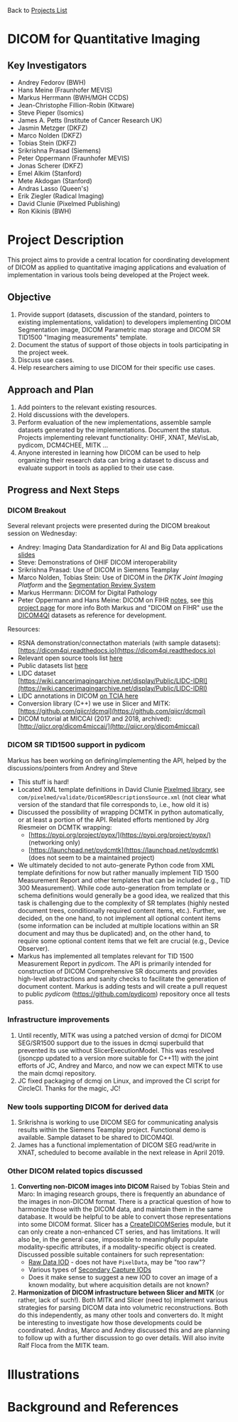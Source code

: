 Back to [Projects List](../../README.md#ProjectsList)

# DICOM for Quantitative Imaging

## Key Investigators

- Andrey Fedorov (BWH)
- Hans Meine (Fraunhofer MEVIS)
- Markus Herrmann (BWH/MGH CCDS)
- Jean-Christophe Fillion-Robin (Kitware)
- Steve Pieper (Isomics)
- James A. Petts (Institute of Cancer Research UK)
- Jasmin Metzger (DKFZ)
- Marco Nolden (DKFZ)
- Tobias Stein (DKFZ)
- Srikrishna Prasad (Siemens)
- Peter Oppermann (Fraunhofer MEVIS)
- Jonas Scherer (DKFZ)
- Emel Alkim (Stanford)
- Mete Akdogan (Stanford)
- Andras Lasso (Queen's)
- Erik Ziegler (Radical Imaging)
- David Clunie (Pixelmed Publishing)
- Ron Kikinis (BWH)

# Project Description

This project aims to provide a central location for coordinating development of
DICOM as applied to quantitative imaging applications and evaluation of
implementation in various tools being developed at the Project week.

## Objective

<!-- Describe here WHAT you would like to achieve (what you will have as end result). -->

1. Provide support (datasets, discussion of the standard, pointers to existing implementations, validation) to developers implementing DICOM Segmentation image, DICOM Parametric map storage and DICOM SR TID1500 "Imaging measurements" template.
2. Document the status of support of those objects in tools participating in the project week.
3. Discuss use cases.
4. Help researchers aiming to use DICOM for their specific use cases.


## Approach and Plan

<!-- Describe here HOW you would like to achieve the objectives stated above. -->

1. Add pointers to the relevant existing resources.
2. Hold discussions with the developers.
3. Perform evaluation of the new implementations, assemble sample datasets generated by the implementations. Document the status. Projects implementing relevant functionality: OHIF, XNAT, MeVisLab, pydicom, DCM4CHEE, MITK ...
4. Anyone interested in learning how DICOM can be used to help organizing their research data can bring a dataset to discuss and evaluate support in tools as applied to their use case.

## Progress and Next Steps

<!-- Update this section as you make progress, describing of what you have ACTUALLY DONE. If there are specific steps that you could not complete then you can describe them here, too. -->


### DICOM Breakout
Several relevant projects were presented during the DICOM breakout session on Wednesday:
* Andrey: Imaging Data Standardization for AI and Big Data applications [slides](http://bit.ly/2Wt9AxX)
* Steve: Demonstrations of OHIF DICOM interoperability
* Srikrishna Prasad: Use of DICOM in Siemens Teamplay
* Marco Nolden, Tobias Stein: Use of DICOM in the *DKTK Joint Imaging Platform* and the [Segmentation Review System](https://drive.google.com/file/d/1NXiu18mCFXrIaEgQ1WdzBbmq9igIyZNN/view?usp=sharing) 
* Markus Herrmann: DICOM for Digital Pathology
* Peter Oppermann and Hans Meine: DICOM on FIHR [notes](https://docs.google.com/document/d/1INqLOu4xOQN59_ifdMc7P8qhqb08SiY5LRs59kgCCRw), see [this project page](https://na-mic.github.io/ProjectWeek/PW30_2019_GranCanaria/Projects/DICOMSRTID1500-FHIR/) for more info
Both Markus and "DICOM on FIHR" use the [DICOM4QI](https://dicom4qi.readthedocs.io) datasets as reference for development.

Resources:
* RSNA demonstration/connectathon materials (with sample datasets): [https://dicom4qi.readthedocs.io](https://dicom4qi.readthedocs.io)
* Relevant open source tools list [here](https://dicom4qi.readthedocs.io/en/latest/resources/software/)
* Public datasets list [here](https://dicom4qi.readthedocs.io/en/latest/resources/datasets/)
* LIDC dataset [https://wiki.cancerimagingarchive.net/display/Public/LIDC-IDRI](https://wiki.cancerimagingarchive.net/display/Public/LIDC-IDRI)
* LIDC annotations in DICOM [on TCIA here](https://wiki.cancerimagingarchive.net/display/DOI/Standardized+representation+of+the+TCIA+LIDC-IDRI+annotations+using+DICOM)
* Conversion library (C++) we use in Slicer and MITK: [https://github.com/qiicr/dcmqi](https://github.com/qiicr/dcmqi)
* DICOM tutorial at MICCAI (2017 and 2018, archived): [http://qiicr.org/dicom4miccai/](http://qiicr.org/dicom4miccai)

### DICOM SR TID1500 support in pydicom

Markus has been working on defining/implementing the API, helped by the discussions/pointers from Andrey and Steve
* This stuff is hard!
* Located XML template definitions in David Clunie [Pixelmed library](http://www.dclunie.com/pixelmed/software/20181018_current/index.html), see `com/pixelmed/validate/DicomSRDescriptionsSource.xml` (not clear what version of the standard that file corresponds to, i.e., how old it is)
* Discussed the possibility of wrapping DCMTK in python automatically, or at least a portion of the API. Related efforts mentioned by Jörg Riesmeier on DCMTK wrapping:
  * [https://pypi.org/project/pypx/](https://pypi.org/project/pypx/) (networking only)
  * [https://launchpad.net/pydcmtk](https://launchpad.net/pydcmtk) (does not seem to be a maintained project)
* We ultimately decided to not auto-generate Python code from XML template definitions for now but rather manually implement TID 1500 Measurement Report and other templates that can be included (e.g., TID 300 Measurement). While code auto-generation from template or schema definitions would generally be a good idea, we realized that this task is challenging due to the complexity of SR templates (highly nested document trees, conditionally required content items, etc.). Further, we decided, on the one hand, to not implement all optional content items (some information can be included at multiple locations within an SR document and may thus be duplicated) and, on the other hand, to require some optional content items that we felt are crucial (e.g., Device Observer).
* Markus has implemented all templates relevant for TID 1500 Measurement Report in *pydicom*. The API is primarily intended for construction of DICOM Comprehensive SR documents and provides high-level abstractions and sanity checks to facilitate the generation of document content. Markus is adding tests and will create a pull request to public *pydicom* (https://github.com/pydicom) repository once all tests pass.


### Infrastructure improvements
1. Until recently, MITK was using a patched version of dcmqi for DICOM SEG/SR1500 support due to the issues in dcmqi superbuild that prevented its use without SlicerExecutionModel. This was resolved (jsoncpp updated to a version more suitable for C++11) with the joint efforts of JC, Andrey and Marco, and now we can expect MITK to use the main dcmqi repository.
1. JC fixed packaging of dcmqi on Linux, and improved the CI script for CircleCI. Thanks for the magic, JC!

### New tools supporting DICOM for derived data
1. Srikrishna is working to use DICOM SEG for communicating analysis results within the Siemens Teamplay project. Functional demo is available. Sample dataset to be shared to DICOM4QI.
1. James has a functional implementation of DICOM SEG read/write in XNAT, scheduled to become available in the next release in April 2019.

### Other DICOM related topics discussed
1. **Converting non-DICOM images into DICOM** Raised by Tobias Stein and Maro: In imaging research groups, there is frequently an abundance of the images in non-DICOM format. There is a practical question of how to harmonize those with the DICOM data, and maintain them in the same database. It would be helpful to be able to convert those representations into some DICOM format. Slicer has a [CreateDICOMSeries](https://github.com/Slicer/Slicer/tree/master/Modules/CLI/CreateDICOMSeries) module, but it can only create a non-enhanced CT series, and has limitations. It will also be, in the general case, impossible to meaningfully populate modality-specific attributes, if a modality-specific object is created. Discussed possible suitable containers for such representation:
   * [Raw Data IOD](http://dicom.nema.org/medical/dicom/current/output/chtml/part03/sect_A.37.html) - does not have `PixelData`, may be "too raw"?
   * Various types of [Secondary Capture IODs](http://dicom.nema.org/medical/dicom/current/output/chtml/part03/sect_A.8.html)
   * Does it make sense to suggest a new IOD to cover an image of a known modality, but where acquisition details are not known?
1. **Harmonization of DICOM infrastructure between Slicer and MITK** (or rather, lack of such!). Both MITK and Slicer (need to) implement various strategies for parsing DICOM data into volumetric reconstructions. Both do this independently, as many other tools and converters do. It might be interesting to investigate how those developments could be coordinated. Andras, Marco and Andrey discussed this and are planning to follow up with a further discussion to go over details. Will also invite Ralf Floca from the MITK team.

# Illustrations

<!-- Add pictures and links to videos that demonstrate what has been accomplished.
![Description of picture](Example2.jpg)
![Some more images](Example2.jpg)
-->

# Background and References

<!-- If you developed any software, include link to the source code repository. If possible, also add links to sample data, and to any relevant publications. -->

